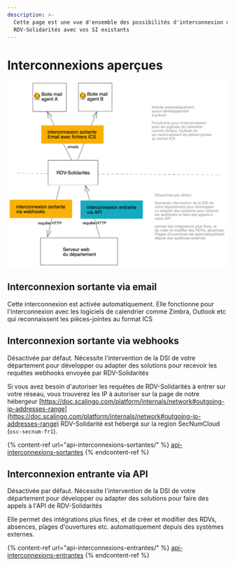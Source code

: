 ```yaml
---
description: >-
  Cette page est une vue d'ensemble des possibilités d'interconnexion de
  RDV-Solidarités avec vos SI existants
---
```


# Interconnexions aperçues

![](../.gitbook/assets/untitled-2021-01-26-1413-1-.png)

## Interconnexion sortante via email

Cette interconnexion est activée automatiquement. Elle fonctionne pour l'interconnexion avec les logiciels de calendrier comme Zimbra, Outlook etc qui reconnaissent les pièces-jointes au format ICS



## Interconnexion sortante via webhooks

Désactivée par défaut. Nécessite l'intervention de la DSI de votre département pour développer ou adapter des solutions pour recevoir les requêtes webhooks envoyée par RDV-Solidarités

Si vous avez besoin d'autoriser les requêtes de RDV-Solidarités à entrer sur votre réseau, vous trouverez les IP à autoriser sur la page de notre hébergeur [https://doc.scalingo.com/platform/internals/network#outgoing-ip-addresses-range](https://doc.scalingo.com/platform/internals/network#outgoing-ip-addresses-range) RDV-Solidarité est hébergé sur la region SecNumCloud (`osc-secnum-fr1`).

{% content-ref url="api-interconnexions-sortantes/" %}
[api-interconnexions-sortantes](api-interconnexions-sortantes/)
{% endcontent-ref %}

## Interconnexion entrante via API

Désactivée par défaut. Nécessite l'intervention de la DSI de votre département pour développer ou adapter des solutions pour faire des appels à l'API de RDV-Solidarités

Elle permet des intégrations plus fines, et de créer et modifier des RDVs, absences, plages d'ouvertures etc. automatiquement depuis des systèmes externes.

{% content-ref url="api-interconnexions-entrantes/" %}
[api-interconnexions-entrantes](api-interconnexions-entrantes/)
{% endcontent-ref %}



